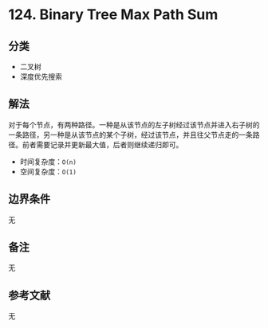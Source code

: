 # 124. Binary Tree Max Path Sum

## 分类
* 二叉树
* 深度优先搜索

## 解法
对于每个节点，有两种路径。一种是从该节点的左子树经过该节点并进入右子树的一条路径，另一种是从该节点的某个子树，经过该节点，并且往父节点走的一条路径。前者需要记录并更新最大值，后者则继续递归即可。

* 时间复杂度：`O(n)`
* 空间复杂度：`O(1)`

## 边界条件
无

## 备注
无

## 参考文献
无